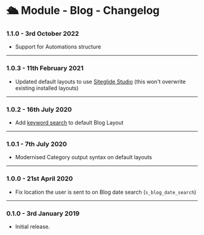 # 🛳️ Module - Blog - Changelog

### 1.1.0 - 3rd October 2022

* Support for Automations structure

***

### 1.0.3 - 11th February 2021

* Updated default layouts to use [Siteglide Studio](https://help.siteglide.com/article/135-studio-by-siteglide-introduction) (this won't overwrite existing installed layouts)

***

### 1.0.2 - 16th July 2020

* Add [keyword search](https://developers.siteglide.com/browse-by-keyword) to default Blog Layout

***

### 1.0.1 - 7th July 2020

* Modernised Category output syntax on default layouts

***

### 1.0.0 - 21st April 2020

* Fix location the user is sent to on Blog date search (`s_blog_date_search`)

***

### 0.1.0 - 3rd January 2019

* Initial release.
